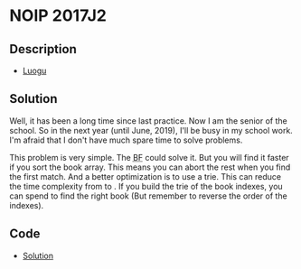 # NOIP 2017J2

## Description

- [Luogu](https://www.luogu.com.cn/problem/P3955)

## Solution

Well, it has been a long time since last practice. Now I am the senior of the school. So in the next year (until June, 2019), I'll be busy in my school work. I'm afraid that I don't have much spare time to solve problems.

This problem is very simple. The <abbr title="Brute Force">BF</abbr> could solve it. But you will find it faster if you sort the book array. This means you can abort the rest when you find the first match. And a better optimization is to use a trie. This can reduce the time complexity from <data value="o{O}o{(}v{n}o{}v{q}o{)}"></data> to <data value="o{O}o{(}v{n}o{+}v{q}o{)}"></data>. If you build the trie of the book indexes, you can spend <data value="o{O}o{(}c{1}o{)}"></data> to find the right book (But remember to reverse the order of the indexes).

## Code

- [Solution](NOIP.2017J2.0.cpp)
